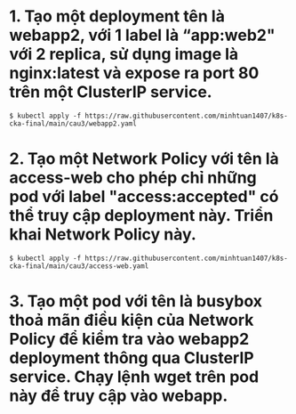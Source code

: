 # 1. Tạo một deployment tên là webapp2, với 1 label là “app:web2" với 2 replica, sử dụng image là nginx:latest và expose ra port 80 trên một ClusterIP service.
```
$ kubectl apply -f https://raw.githubusercontent.com/minhtuan1407/k8s-cka-final/main/cau3/webapp2.yaml
```
# 2. Tạo một Network Policy với tên là access-web cho phép chỉ những pod với label "access:accepted" có thể truy cập deployment này. Triển khai Network Policy này.
```
$ kubectl apply -f https://raw.githubusercontent.com/minhtuan1407/k8s-cka-final/main/cau3/access-web.yaml
```
# 3. Tạo một pod với tên là busybox thoả mãn điều kiện của Network Policy để kiểm tra vào webapp2 deployment thông qua ClusterIP service. Chạy lệnh wget trên pod này để truy cập vào webapp.
